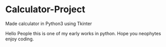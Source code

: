 # Calculator-Project
Made calculator in Python3 using Tkinter

Hello People this is one of my early works in python. Hope you neophytes enjoy coding.
